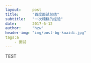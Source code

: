 ```yaml
---
layout:     post
title:      "百度面试总结"
subtitle:   "一次糟糕的经验"
date:       2017-6-12
author:     "hzw"
header-img: "img/post-bg-kuaidi.jpg"
tags:a
    - 面试
---
```




<div>
    <P>TEST</P>
</div>


